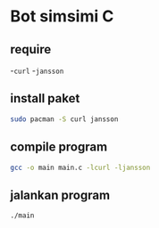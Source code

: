 # Bot simsimi C

## require

-`curl` -`jansson`

## install paket

```bash
sudo pacman -S curl jansson
```

## compile program

```bash
gcc -o main main.c -lcurl -ljansson
```

## jalankan program

```bash
./main
```
